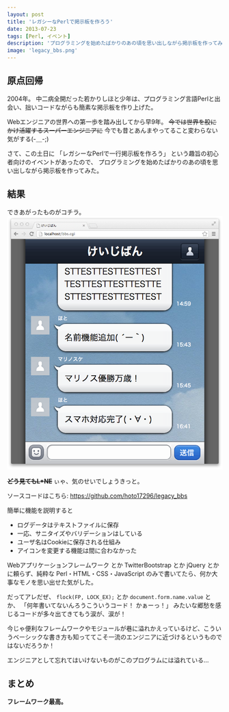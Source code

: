 ```yaml
---
layout: post
title: 'レガシーなPerlで掲示板を作ろう'
date: 2013-07-23
tags: [Perl, イベント]
description: 'プログラミングを始めたばかりのあの頃を思い出しながら掲示板を作ってみた。'
image: 'legacy_bbs.png'
---
```


## 原点回帰
2004年。
中二病全開だった若かりしほと少年は、プログラミング言語Perlと出会い、拙いコードながらも簡素な掲示板を作り上げた。

Webエンジニアの世界への第一歩を踏み出してから早9年。
<s>今では世界を股にかけ活躍するスーパーエンジニアに</s>
今でも昔とあんまやってること変わらない気がする(-＿-;)

さて、この土日に
「レガシーなPerlで一行掲示板を作ろう」
という趣旨の初心者向けのイベントがあったので、
プログラミングを始めたばかりのあの頃を思い出しながら掲示板を作ってみた。

## 結果
できあがったものがコチラ。
![](/images/legacy_bbs.png)

<s>**どう見てもL\*NE**</s>
ぃゃ、気のせいでしょうきっと。

ソースコードはこちら: <https://github.com/hoto17296/legacy_bbs>

簡単に機能を説明すると

- ログデータはテキストファイルに保存
- 一応、サニタイズやバリデーションはしている
- ユーザ名はCookieに保存される仕組み
- アイコンを変更する機能は間に合わなかった

Webアプリケーションフレームワーク とか TwitterBootstrap とか jQuery とかに頼らず、純粋な Perl・HTML・CSS・JavaScript のみで書いてたら、何か大事なモノを思い出せた気がした。

だってアレだぜ、
`flock(FP, LOCK_EX);` とか `document.form.name.value` とか、
「何年書いてないんろうこういうコード！ かぁーっ！」
みたいな郷愁を感じるコードが多々出てきてもう涙が、涙が！

今じゃ便利なフレームワークやモジュールが巷に溢れかえっているけど、こういうベーシックな書き方も知っててこそ一流のエンジニアに近づけるというものではないだろうか！

エンジニアとして忘れてはいけないものがこのプログラムには溢れている…

## まとめ
**フレームワーク最高。**
